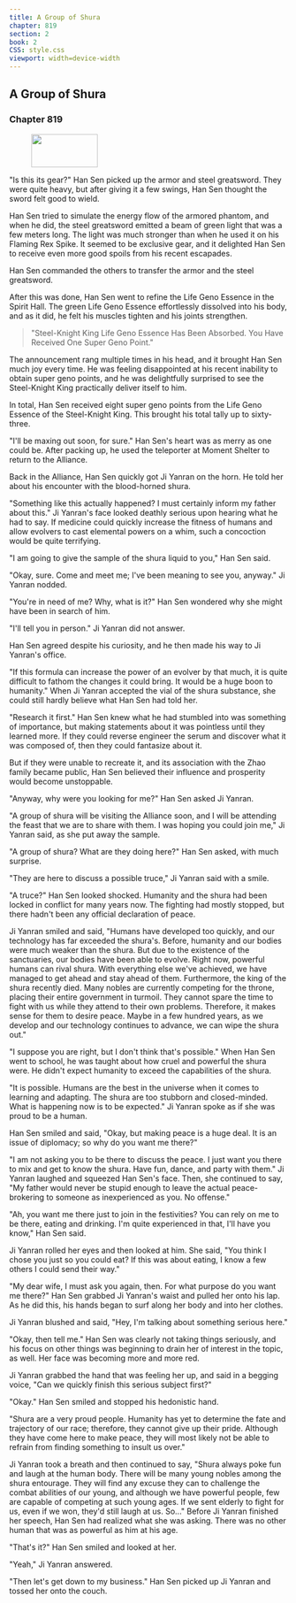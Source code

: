 ```yaml
---
title: A Group of Shura
chapter: 819
section: 2
book: 2
CSS: style.css
viewport: width=device-width
---
```


## A Group of Shura

### Chapter 819

<figure>
	<img src="../Images/gem.gif" alt="" id="gem" width="120" height="60" />
</figure>

"Is this its gear?" Han Sen picked up the armor and steel greatsword. They were quite heavy, but after giving it a few swings, Han Sen thought the sword felt good to wield.

Han Sen tried to simulate the energy flow of the armored phantom, and when he did, the steel greatsword emitted a beam of green light that was a few meters long. The light was much stronger than when he used it on his Flaming Rex Spike. It seemed to be exclusive gear, and it delighted Han Sen to receive even more good spoils from his recent escapades.

Han Sen commanded the others to transfer the armor and the steel greatsword.

After this was done, Han Sen went to refine the Life Geno Essence in the Spirit Hall. The green Life Geno Essence effortlessly dissolved into his body, and as it did, he felt his muscles tighten and his joints strengthen.

> "Steel-Knight King Life Geno Essence Has Been Absorbed. You Have Received One Super Geno Point."

The announcement rang multiple times in his head, and it brought Han Sen much joy every time. He was feeling disappointed at his recent inability to obtain super geno points, and he was delightfully surprised to see the Steel-Knight King practically deliver itself to him.

In total, Han Sen received eight super geno points from the Life Geno Essence of the Steel-Knight King. This brought his total tally up to sixty-three.

"I'll be maxing out soon, for sure." Han Sen's heart was as merry as one could be. After packing up, he used the teleporter at Moment Shelter to return to the Alliance.

Back in the Alliance, Han Sen quickly got Ji Yanran on the horn. He told her about his encounter with the blood-horned shura.

"Something like this actually happened? I must certainly inform my father about this." Ji Yanran's face looked deathly serious upon hearing what he had to say. If medicine could quickly increase the fitness of humans and allow evolvers to cast elemental powers on a whim, such a concoction would be quite terrifying.

"I am going to give the sample of the shura liquid to you," Han Sen said.

"Okay, sure. Come and meet me; I've been meaning to see you, anyway." Ji Yanran nodded.

"You're in need of me? Why, what is it?" Han Sen wondered why she might have been in search of him.

"I'll tell you in person." Ji Yanran did not answer.

Han Sen agreed despite his curiosity, and he then made his way to Ji Yanran's office.

"If this formula can increase the power of an evolver by that much, it is quite difficult to fathom the changes it could bring. It would be a huge boon to humanity." When Ji Yanran accepted the vial of the shura substance, she could still hardly believe what Han Sen had told her.

"Research it first." Han Sen knew what he had stumbled into was something of importance, but making statements about it was pointless until they learned more. If they could reverse engineer the serum and discover what it was composed of, then they could fantasize about it.

But if they were unable to recreate it, and its association with the Zhao family became public, Han Sen believed their influence and prosperity would become unstoppable.

"Anyway, why were you looking for me?" Han Sen asked Ji Yanran.

"A group of shura will be visiting the Alliance soon, and I will be attending the feast that we are to share with them. I was hoping you could join me," Ji Yanran said, as she put away the sample.

"A group of shura? What are they doing here?" Han Sen asked, with much surprise.

"They are here to discuss a possible truce," Ji Yanran said with a smile.

"A truce?" Han Sen looked shocked. Humanity and the shura had been locked in conflict for many years now. The fighting had mostly stopped, but there hadn't been any official declaration of peace.

Ji Yanran smiled and said, "Humans have developed too quickly, and our technology has far exceeded the shura's. Before, humanity and our bodies were much weaker than the shura. But due to the existence of the sanctuaries, our bodies have been able to evolve. Right now, powerful humans can rival shura. With everything else we've achieved, we have managed to get ahead and stay ahead of them. Furthermore, the king of the shura recently died. Many nobles are currently competing for the throne, placing their entire government in turmoil. They cannot spare the time to fight with us while they attend to their own problems. Therefore, it makes sense for them to desire peace. Maybe in a few hundred years, as we develop and our technology continues to advance, we can wipe the shura out."

"I suppose you are right, but I don't think that's possible." When Han Sen went to school, he was taught about how cruel and powerful the shura were. He didn't expect humanity to exceed the capabilities of the shura.

"It is possible. Humans are the best in the universe when it comes to learning and adapting. The shura are too stubborn and closed-minded. What is happening now is to be expected." Ji Yanran spoke as if she was proud to be a human.

Han Sen smiled and said, "Okay, but making peace is a huge deal. It is an issue of diplomacy; so why do you want me there?"

"I am not asking you to be there to discuss the peace. I just want you there to mix and get to know the shura. Have fun, dance, and party with them." Ji Yanran laughed and squeezed Han Sen's face. Then, she continued to say, "My father would never be stupid enough to leave the actual peace-brokering to someone as inexperienced as you. No offense."

"Ah, you want me there just to join in the festivities? You can rely on me to be there, eating and drinking. I'm quite experienced in that, I'll have you know," Han Sen said.

Ji Yanran rolled her eyes and then looked at him. She said, "You think I chose you just so you could eat? If this was about eating, I know a few others I could send their way."

"My dear wife, I must ask you again, then. For what purpose do you want me there?" Han Sen grabbed Ji Yanran's waist and pulled her onto his lap. As he did this, his hands began to surf along her body and into her clothes.

Ji Yanran blushed and said, "Hey, I'm talking about something serious here."

"Okay, then tell me." Han Sen was clearly not taking things seriously, and his focus on other things was beginning to drain her of interest in the topic, as well. Her face was becoming more and more red.

Ji Yanran grabbed the hand that was feeling her up, and said in a begging voice, "Can we quickly finish this serious subject first?"

"Okay." Han Sen smiled and stopped his hedonistic hand.

"Shura are a very proud people. Humanity has yet to determine the fate and trajectory of our race; therefore, they cannot give up their pride. Although they have come here to make peace, they will most likely not be able to refrain from finding something to insult us over."

Ji Yanran took a breath and then continued to say, "Shura always poke fun and laugh at the human body. There will be many young nobles among the shura entourage. They will find any excuse they can to challenge the combat abilities of our young, and although we have powerful people, few are capable of competing at such young ages. If we sent elderly to fight for us, even if we won, they'd still laugh at us. So..." Before Ji Yanran finished her speech, Han Sen had realized what she was asking. There was no other human that was as powerful as him at his age.

"That's it?" Han Sen smiled and looked at her.

"Yeah," Ji Yanran answered.

"Then let's get down to my business." Han Sen picked up Ji Yanran and tossed her onto the couch.